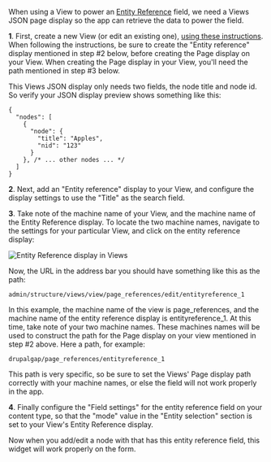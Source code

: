 When using a View to power an [Entity Reference](http://drupalgap.org/project/entityreference) field, we need  a Views JSON page display so the app can retrieve the data to power the field.

**1**. First, create a new View (or edit an existing one), [using these instructions](../Forms/Form_Elements/Autocomplete/Autocomplete_with_Remote_Views_JSON_Data). When following the instructions, be sure to create the "Entity reference" display mentioned in step #2 below, before creating the Page display on your View. When creating the Page display in your View, you'll need the path mentioned in step #3 below.

This Views JSON display only needs two fields, the node title and node id. So verify your JSON display preview shows something like this:

```
{
  "nodes": [
    {
      "node": {
        "title": "Apples",
        "nid": "123"
      }
    }, /* ... other nodes ... */
  ]
}
```

**2**. Next, add an "Entity reference" display to your View, and configure the display settings to use the "Title" as the search field.

**3**. Take note of the machine name of your View, and the machine name of the Entity Reference display. To locate the two machine names, navigate to the settings for your particular View, and click on the entity reference display:

![Entity Reference display in Views](http://drupalgap.org/sites/default/files/Screenshot%20from%202014-04-15%2013%3A58%3A37.png)

Now, the URL in the address bar you should have something like this as the path:

`admin/structure/views/view/page_references/edit/entityreference_1`

In this example, the machine name of the view is page_references, and the machine name of the entity reference display is entityreference_1. At this time, take note of your two machine names. These machines names will be used to construct the path for the Page display on your view mentioned in step #2 above. Here a path, for example:

`drupalgap/page_references/entityreference_1`

This path is very specific, so be sure to set the Views' Page display path correctly with your machine names, or else the field will not work properly in the app.

**4**. Finally configure the "Field settings" for the entity reference field on your content type, so that the "mode" value in the "Entity selection" section is set to your View's Entity Reference display.

Now when you add/edit a node with that has this entity reference field, this widget will work properly on the form.